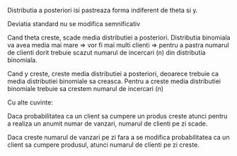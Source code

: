 Distributia a posteriori isi pastreaza forma indiferent de theta si y.

Deviatia standard nu se modifica semnificativ

Cand theta creste, scade media distributiei a posteriori.
Distributia binomiala va avea media mai mare => vor fi mai multi clienti => pentru a pastra numarul de clienti dorit trebuie scazut numarul de incercari (n) din distributia binomiala.

Cand y creste, creste media distributiei a posteriori, deoarece trebuie ca media distributiei binomiale sa creasca.
Pentru a creste media distributiei binomiale trebuie sa crestem numarul de incercari (n)



Cu alte cuvinte:

Daca probabilitatea ca un client sa cumpere un produs creste atunci pentru a realiza un anumit numar de vanzari, numarul de clienti pe zi scade.

Daca creste numarul de vanzari pe zi fara a se modifica probabilitatea ca un client sa cumpere produsul, atunci numarul de clienti pe zi creste.